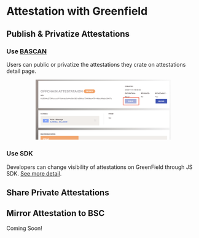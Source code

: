 # Attestation with Greenfield

## Publish & Privatize Attestations

### Use [BASCAN](https://www.bascan.io)

Users can public or privatize the attestations they crate on attestations detail page.

<div align="center" id="revoke">
    <img src="/figures/public.png" width="70%" />
</div>

### Use SDK

Developers can change visibility of attestations on GreenField through JS SDK. [See more detail](../sdk/js.md#change-visibility-of-attestations-on-greenfield).

## Share Private Attestations



## Mirror Attestation to BSC

Coming Soon!
